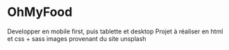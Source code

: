 # OhMyFood
Developper en mobile first, puis tablette et desktop
Projet à réaliser en html et css + sass
images provenant du site unsplash
